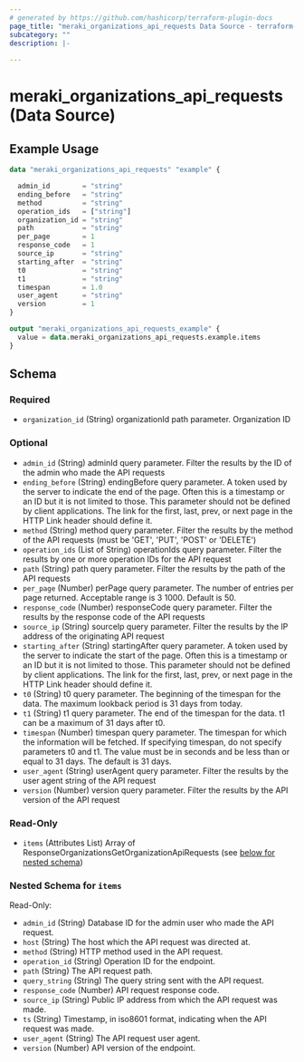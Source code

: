 ```yaml
---
# generated by https://github.com/hashicorp/terraform-plugin-docs
page_title: "meraki_organizations_api_requests Data Source - terraform-provider-meraki"
subcategory: ""
description: |-
  
---
```


# meraki_organizations_api_requests (Data Source)



## Example Usage

```terraform
data "meraki_organizations_api_requests" "example" {

  admin_id        = "string"
  ending_before   = "string"
  method          = "string"
  operation_ids   = ["string"]
  organization_id = "string"
  path            = "string"
  per_page        = 1
  response_code   = 1
  source_ip       = "string"
  starting_after  = "string"
  t0              = "string"
  t1              = "string"
  timespan        = 1.0
  user_agent      = "string"
  version         = 1
}

output "meraki_organizations_api_requests_example" {
  value = data.meraki_organizations_api_requests.example.items
}
```

<!-- schema generated by tfplugindocs -->
## Schema

### Required

- `organization_id` (String) organizationId path parameter. Organization ID

### Optional

- `admin_id` (String) adminId query parameter. Filter the results by the ID of the admin who made the API requests
- `ending_before` (String) endingBefore query parameter. A token used by the server to indicate the end of the page. Often this is a timestamp or an ID but it is not limited to those. This parameter should not be defined by client applications. The link for the first, last, prev, or next page in the HTTP Link header should define it.
- `method` (String) method query parameter. Filter the results by the method of the API requests (must be 'GET', 'PUT', 'POST' or 'DELETE')
- `operation_ids` (List of String) operationIds query parameter. Filter the results by one or more operation IDs for the API request
- `path` (String) path query parameter. Filter the results by the path of the API requests
- `per_page` (Number) perPage query parameter. The number of entries per page returned. Acceptable range is 3 1000. Default is 50.
- `response_code` (Number) responseCode query parameter. Filter the results by the response code of the API requests
- `source_ip` (String) sourceIp query parameter. Filter the results by the IP address of the originating API request
- `starting_after` (String) startingAfter query parameter. A token used by the server to indicate the start of the page. Often this is a timestamp or an ID but it is not limited to those. This parameter should not be defined by client applications. The link for the first, last, prev, or next page in the HTTP Link header should define it.
- `t0` (String) t0 query parameter. The beginning of the timespan for the data. The maximum lookback period is 31 days from today.
- `t1` (String) t1 query parameter. The end of the timespan for the data. t1 can be a maximum of 31 days after t0.
- `timespan` (Number) timespan query parameter. The timespan for which the information will be fetched. If specifying timespan, do not specify parameters t0 and t1. The value must be in seconds and be less than or equal to 31 days. The default is 31 days.
- `user_agent` (String) userAgent query parameter. Filter the results by the user agent string of the API request
- `version` (Number) version query parameter. Filter the results by the API version of the API request

### Read-Only

- `items` (Attributes List) Array of ResponseOrganizationsGetOrganizationApiRequests (see [below for nested schema](#nestedatt--items))

<a id="nestedatt--items"></a>
### Nested Schema for `items`

Read-Only:

- `admin_id` (String) Database ID for the admin user who made the API request.
- `host` (String) The host which the API request was directed at.
- `method` (String) HTTP method used in the API request.
- `operation_id` (String) Operation ID for the endpoint.
- `path` (String) The API request path.
- `query_string` (String) The query string sent with the API request.
- `response_code` (Number) API request response code.
- `source_ip` (String) Public IP address from which the API request was made.
- `ts` (String) Timestamp, in iso8601 format, indicating when the API request was made.
- `user_agent` (String) The API request user agent.
- `version` (Number) API version of the endpoint.
